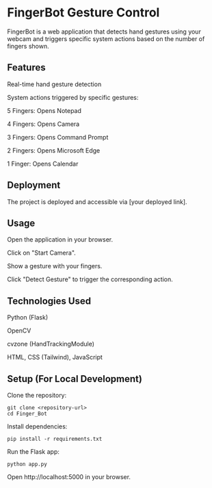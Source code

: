 # FingerBot Gesture Control

FingerBot is a web application that detects hand gestures using your webcam and triggers specific system actions based on the number of fingers shown.

## Features

Real-time hand gesture detection

System actions triggered by specific gestures:

5 Fingers: Opens Notepad

4 Fingers: Opens Camera

3 Fingers: Opens Command Prompt

2 Fingers: Opens Microsoft Edge

1 Finger: Opens Calendar

## Deployment

The project is deployed and accessible via [your deployed link].

## Usage

Open the application in your browser.

Click on "Start Camera".

Show a gesture with your fingers.

Click "Detect Gesture" to trigger the corresponding action.

## Technologies Used

Python (Flask)

OpenCV

cvzone (HandTrackingModule)

HTML, CSS (Tailwind), JavaScript

## Setup (For Local Development)

Clone the repository: 

    git clone <repository-url>
    cd Finger_Bot
        
Install dependencies:

    pip install -r requirements.txt

Run the Flask app:

    python app.py

Open http://localhost:5000 in your browser.
